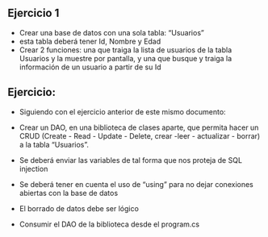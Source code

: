 ## Ejercicio 1

 - Crear una base de datos con una sola tabla: “Usuarios”
 - esta tabla deberá tener Id, Nombre y Edad
 - Crear 2 funciones: una que traiga la lista de usuarios de la tabla Usuarios y la muestre por pantalla, y una que busque y traiga la información de un usuario a partir de su Id

## Ejercicio:

- Siguiendo con el ejercicio anterior de este mismo documento:

- Crear un DAO, en una biblioteca de clases aparte, que permita hacer un CRUD (Create - Read - Update - Delete, crear -leer - actualizar - borrar) a la tabla “Usuarios”.

- Se deberá enviar las variables de tal forma que nos proteja de SQL injection

- Se deberá tener en cuenta el uso de “using” para no dejar conexiones abiertas con la base de datos
- El borrado de datos debe ser lógico

- Consumir el DAO de la biblioteca desde el program.cs
